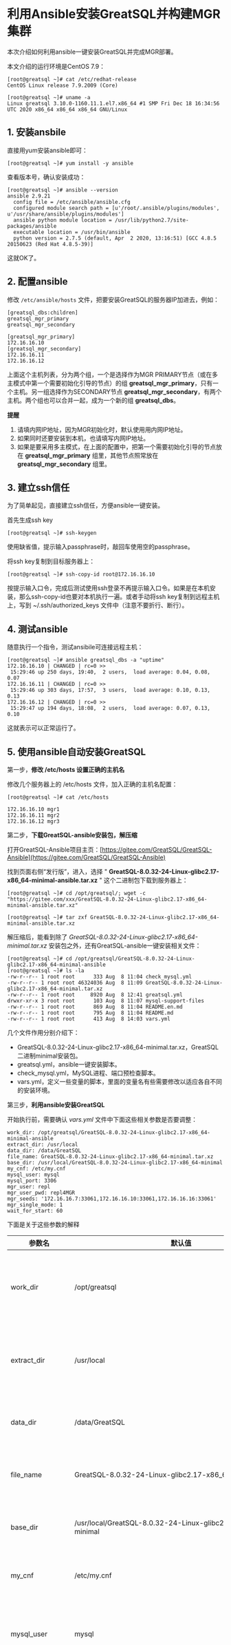 # 利用Ansible安装GreatSQL并构建MGR集群

本次介绍如何利用ansible一键安装GreatSQL并完成MGR部署。

本文介绍的运行环境是CentOS 7.9：
```
[root@greatsql ~]# cat /etc/redhat-release
CentOS Linux release 7.9.2009 (Core)

[root@greatsql ~]# uname -a
Linux greatsql 3.10.0-1160.11.1.el7.x86_64 #1 SMP Fri Dec 18 16:34:56 UTC 2020 x86_64 x86_64 x86_64 GNU/Linux
```

## 1. 安装ansbile  
直接用yum安装ansible即可：
```
[root@greatsql ~]# yum install -y ansible
```

查看版本号，确认安装成功：
```
[root@greatsql ~]# ansible --version
ansible 2.9.21
  config file = /etc/ansible/ansible.cfg
  configured module search path = [u'/root/.ansible/plugins/modules', u'/usr/share/ansible/plugins/modules']
  ansible python module location = /usr/lib/python2.7/site-packages/ansible
  executable location = /usr/bin/ansible
  python version = 2.7.5 (default, Apr  2 2020, 13:16:51) [GCC 4.8.5 20150623 (Red Hat 4.8.5-39)]
```
这就OK了。

## 2. 配置ansible
修改 `/etc/ansible/hosts` 文件，把要安装GreatSQL的服务器IP加进去，例如：
```
[greatsql_dbs:children]
greatsql_mgr_primary
greatsql_mgr_secondary

[greatsql_mgr_primary]
172.16.16.10
[greatsql_mgr_secondary]
172.16.16.11
172.16.16.12
```

上面这个主机列表，分为两个组，一个是选择作为MGR PRIMARY节点（或在多主模式中第一个需要初始化引导的节点）的组 **greatsql_mgr_primary**，只有一个主机。另一组选择作为SECONDARY节点 **greatsql_mgr_secondary**，有两个主机。两个组也可以合并一起，成为一个新的组 **greatsql_dbs**。

**提醒**
1. 请填内网IP地址，因为MGR初始化时，默认使用用内网IP地址。
2. 如果同时还要安装到本机，也请填写内网IP地址。
3. 如果是要采用多主模式，在上面的配置中，把第一个需要初始化引导的节点放在 **greatsql_mgr_primary** 组里，其他节点照常放在 **greatsql_mgr_secondary** 组里。


## 3. 建立ssh信任
为了简单起见，直接建立ssh信任，方便ansible一键安装。

首先生成ssh key
```
[root@greatsql ~]# ssh-keygen
```
使用缺省值，提示输入passphrase时，敲回车使用空的passphrase。

将ssh key复制到目标服务器上：
```
[root@greatsql ~]# ssh-copy-id root@172.16.16.10
```
按提示输入口令，完成后测试使用ssh登录不再提示输入口令。如果是在本机安装，那么ssh-copy-id也要对本机执行一遍。或者手动将ssh key复制到远程主机上，写到 ~/.ssh/authorized_keys 文件中（注意不要折行、断行）。

## 4. 测试ansible
随意执行一个指令，测试ansibile可连接远程主机：
```
[root@greatsql ~]# ansible greatsql_dbs -a "uptime"
172.16.16.10 | CHANGED | rc=0 >>
 15:29:46 up 250 days, 19:40,  2 users,  load average: 0.04, 0.08, 0.07
172.16.16.11 | CHANGED | rc=0 >>
 15:29:46 up 303 days, 17:57,  3 users,  load average: 0.10, 0.13, 0.13
172.16.16.12 | CHANGED | rc=0 >>
 15:29:47 up 194 days, 18:08,  2 users,  load average: 0.07, 0.13, 0.10
```
这就表示可以正常运行了。

## 5. 使用ansible自动安装GreatSQL

第一步，**修改 /etc/hosts 设置正确的主机名**

修改几个服务器上的 /etc/hosts 文件，加入正确的主机名配置：
```
[root@greatsql ~]# cat /etc/hosts

172.16.16.10 mgr1
172.16.16.11 mgr2
172.16.16.12 mgr3
```

第二步，**下载GreatSQL-ansible安装包，解压缩**

打开GreatSQL-Ansible项目主页：[https://gitee.com/GreatSQL/GreatSQL-Ansible](https://gitee.com/GreatSQL/GreatSQL-Ansible)

找到页面右侧“发行版”，进入，选择 " **GreatSQL-8.0.32-24-Linux-glibc2.17-x86_64-minimal-ansible.tar.xz** " 这个二进制包下载到服务器上：

```
[root@greatsql ~]# cd /opt/greatsql/; wget -c "https://gitee.com/xxx/GreatSQL-8.0.32-24-Linux-glibc2.17-x86_64-minimal-ansible.tar.xz"

[root@greatsql ~]# tar zxf GreatSQL-8.0.32-24-Linux-glibc2.17-x86_64-minimal-ansible.tar.xz
```

解压缩后，能看到除了 *GreatSQL-8.0.32-24-Linux-glibc2.17-x86_64-minimal.tar.xz* 安装包之外，还有GreatSQL-ansible一键安装相关文件：
```
[root@greatsql ~]# cd /opt/greatsql/GreatSQL-8.0.32-24-Linux-glibc2.17-x86_64-minimal-ansible
[root@greatsql ~]# ls -la
-rw-r--r-- 1 root root      333 Aug  8 11:04 check_mysql.yml
-rw-r--r-- 1 root root 46324036 Aug  8 11:09 GreatSQL-8.0.32-24-Linux-glibc2.17-x86_64-minimal.tar.xz
-rw-r--r-- 1 root root     8920 Aug  8 12:41 greatsql.yml
drwxr-xr-x 3 root root      103 Aug  8 11:07 mysql-support-files
-rw-r--r-- 1 root root      869 Aug  8 11:04 README.en.md
-rw-r--r-- 1 root root      795 Aug  8 11:04 README.md
-rw-r--r-- 1 root root      413 Aug  8 14:03 vars.yml
```
几个文件作用分别介绍下：
- GreatSQL-8.0.32-24-Linux-glibc2.17-x86_64-minimal.tar.xz，GreatSQL二进制minimal安装包。
- greatsql.yml，ansible一键安装脚本。
- check_mysql.yml，MySQL进程、端口预检查脚本。
- vars.yml，定义一些变量的脚本，里面的变量名有些需要修改以适应各自不同的安装环境。

第三步，**利用ansible安装GreatSQL**

开始执行前，需要确认 *vars.yml* 文件中下面这些相关参数是否要调整：
```
work_dir: /opt/greatsql/GreatSQL-8.0.32-24-Linux-glibc2.17-x86_64-minimal-ansible
extract_dir: /usr/local
data_dir: /data/GreatSQL
file_name: GreatSQL-8.0.32-24-Linux-glibc2.17-x86_64-minimal.tar.xz
base_dir: /usr/local/GreatSQL-8.0.32-24-Linux-glibc2.17-x86_64-minimal
my_cnf: /etc/my.cnf
mysql_user: mysql
mysql_port: 3306
mgr_user: repl
mgr_user_pwd: repl4MGR
mgr_seeds: '172.16.16.7:33061,172.16.16.10:33061,172.16.16.16:33061'
mgr_single_mode: 1
wait_for_start: 60
```
下面是关于这些参数的解释

|参数名 | 默认值 | 用途 |
|--- | --- | --- |
|work_dir|/opt/greatsql|工作目录，将下载的安装包放在本目录，可根据需要自行调整|
|extract_dir|/usr/local|GreatSQL二进制包解压缩后放在 /usr/local下，【不建议调整】|
|data_dir|/data/GreatSQL|GreatSQL运行时的datadir，【不建议调整】|
|file_name|GreatSQL-8.0.32-24-Linux-glibc2.17-x86_64-minimal.tar.xz|GreatSQL二进制包文件名，【不建议调整】|
|base_dir|/usr/local/GreatSQL-8.0.32-24-Linux-glibc2.17-x86_64-minimal|GreatSQL的basedir，【不建议调整】|
|my_cnf|/etc/my.cnf|my.cnf配置文件路径，【不建议调整】|
|mysql_user|mysql|运行GreatSQL对应的user、group，【不建议调整】|
|mysql_port|3306|GreatSQL运行时的监听端口，【不建议调整】|
|mgr_user|repl|MGR账户|
|mgr_user_pwd|repl4MGR|MGR账户密码|
|mgr_seeds|172.16.16.10:33061,172.16.16.11:33061,172.16.16.12:33061|定义MGR运行时各节点的IP+端口列表，【需要自行调整】|
|mgr_single_mode|是否采用单主模式；0表示否，也就是采用多主模式；1表示是，也就是采用单主模式；默认值：1（即默认采用单主模式）|
|wait_for_start|60|初次启动时，要先进行一系列数据文件初始化等工作，后面的MGR初始化工作要等待前面的先完成，如果第一安装失败，可以将这个时间加长|

**提醒：**
1. 除了修改work_dir和mgr_seeds参数外，其他的都请谨慎修改，否则可能会提示找不到文件目录等错误。
2. 如果是要采用多主模式，在`/etc/ansible/hosts` 文件中，把第一个需要初始化引导的节点放在 **greatsql_mgr_primary** 组里，其他节点照常放在 **greatsql_mgr_secondary** 组里。

执行下面的命令一键完成GreatSQL的安装、初始化，加入systemd服务、以及MGR初始化等所有工作：
```
[root@greatsql ~]# ansible-playbook ./greatsql.yml
```

第四步，**检查运行过程输出**

安装时会先行检查是否已有mysqld进程在运行，或者3306端口上是否已有其他服务，如果是的话，则输出内容可能会是这样的：
```
PLAY [install GreatSQL] *****************************************************************************************************************************

TASK [Gathering Facts] ******************************************************************************************************************************
ok: [172.16.16.10]
ok: [172.16.16.11]
ok: [172.16.16.12]

TASK [check mysql port] *****************************************************************************************************************************
changed: [172.16.16.10]
changed: [172.16.16.11]
changed: [172.16.16.12]

TASK [check mysql processor] ************************************************************************************************************************
changed: [172.16.16.10]
changed: [172.16.16.11]
changed: [172.16.16.12]

TASK [modify selinux config file] *******************************************************************************************************************
skipping: [172.16.16.10]
skipping: [172.16.16.11]
skipping: [172.16.16.12]
```
看到有 **skipping** 以及 **skipped=N** 字样。而如果是正常安装，则会输出类似下面的内容：
```
PLAY [install GreatSQL] *****************************************************************************************************************************

TASK [Gathering Facts] ******************************************************************************************************************************
ok: [172.16.16.10]
ok: [172.16.16.11]
ok: [172.16.16.12]

TASK [check mysql port] *****************************************************************************************************************************
changed: [172.16.16.10]
changed: [172.16.16.11]
changed: [172.16.16.12]
...
PLAY RECAP ******************************************************************************************************************************************
172.16.16.10               : ok=26   changed=13   unreachable=0    failed=0    skipped=0    rescued=0    ignored=0
172.16.16.11               : ok=26   changed=13   unreachable=0    failed=0    skipped=0    rescued=0    ignored=0
172.16.16.12               : ok=26   changed=13   unreachable=0    failed=0    skipped=0    rescued=0    ignored=0
```

第五步，**检查安装结果**

有 **ok** 以及 **skipped=0** 字样，这就表示都被正常被执行了，此时应该已经安装成功了，检查一下：
```
[root@greatsql ~]# systemctl status greatsql
● greatsql.service - GreatSQL Server
   Loaded: loaded (/usr/lib/systemd/system/greatsql.service; disabled; vendor preset: disabled)
   Active: active (running) since Tue 2023-08-08 12:26:08 CST; 1h 58min ago
     Docs: man:mysqld(8)
           http://dev.mysql.com/doc/refman/en/using-systemd.html
  Process: 19129 ExecStartPre=/usr/local/GreatSQL-8.0.32-24-Linux-glibc2.17-x86_64-minimal/bin/mysqld_pre_systemd (code=exited, status=0/SUCCESS)
 Main PID: 19258 (mysqld)
   Status: "Server is operational"
   CGroup: /system.slice/greatsql.service
           └─19258 /usr/local/GreatSQL-8.0.32-24-Linux-glibc2.17-x86_64-minimal/bin/mysqld

Jul 06 20:55:31 greatsql systemd[1]: Starting GreatSQL Server...
Jul 06 20:55:33 greatsql systemd[1]: Started GreatSQL Server.
```

检查MGR服务运行状态：
```
[root@GreatSQL][(none)]> select * from performance_schema.replication_group_members;
+---------------------------+--------------------------------------+-------------+-------------+--------------+-------------+----------------+
| CHANNEL_NAME              | MEMBER_ID                            | MEMBER_HOST | MEMBER_PORT | MEMBER_STATE | MEMBER_ROLE | MEMBER_VERSION |
+---------------------------+--------------------------------------+-------------+-------------+--------------+-------------+----------------+
| group_replication_applier | ac24eab8-def4-11eb-a5e8-525400e802e2 |      mgr3   |        3306 | ONLINE       | SECONDARY   | 8.0.32         |
| group_replication_applier | ac275d97-def4-11eb-9e49-525400fb993a |      mgr2   |        3306 | ONLINE       | SECONDARY   | 8.0.32         |
| group_replication_applier | ac383458-def4-11eb-bf1a-5254002eb6d6 |      mgr1   |        3306 | ONLINE       | PRIMARY     | 8.0.32         |
+---------------------------+--------------------------------------+-------------+-------------+--------------+-------------+----------------+
```
至此，安装完成。

## 写在后面
本文描述的是利用ansible安装GreatSQL minimal版本。minimal版本是在完整版本的基础上，做了strip操作，所以文件尺寸较小，功能上没本质区别，仅是不支持gdb debug功能，可以放心使用。

您也可以利用这份ansible脚本安装完整版本，只需要自己手动调整 vars.yml 配置文件中的 file_name, base_dir 等参数。

类似地，如果您想自定义安装路径，也请相应修改 extract_dir, data_dir 等参数，不过 mysql-support-files 目录下的几个文件中的目录也自行修改。

